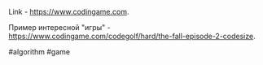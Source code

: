 Link - https://www.codingame.com.

Пример интересной "игры" - https://www.codingame.com/codegolf/hard/the-fall-episode-2-codesize.

#algorithm #game